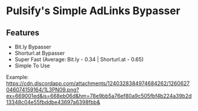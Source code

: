 # Pulsify's Simple AdLinks Bypasser

## Features
* Bit.ly Bypasser
* Shorturl.at Bypasser
* Super Fast (Average: Bit.ly - 0.34 | Shorturl.at - 0.65)
* Simple To Use

Example: https://cdn.discordapp.com/attachments/1240328384974684262/1260627046074159164/1L3PN09.png?ex=669001ed&is=668eb06d&hm=78e9bb5a76ef80a9c505fbf4b224a39b2d13348c04e55fbddbe43697a6398fbb&
